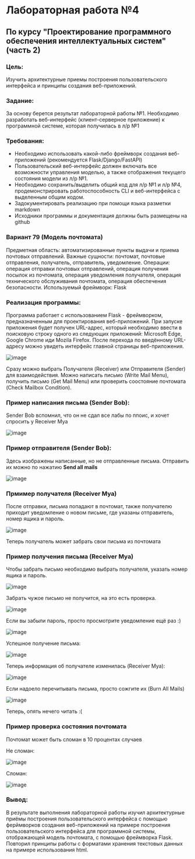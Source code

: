 # Лабораторная работа №4 #

## По курсу "Проектирование программного обеспечения интеллектуальных систем"(часть 2)

### Цель:
Изучить архитектурные приемы построения пользовательского интерфейса и принципы создания веб-приложений.

### Задание:
За основу берется результат лабораторной работы №1. Необходимо разработать веб-интерфейс (клиент-серверное приложение) к программной системе, которая получилась в л/р №1

### Требования:
- Необходимо использовать какой-либо фреймворк создания веб-приложений (рекомендуется Flask/Django/FastAPI)
- Пользовательский веб-интерфейс должен включать все возможности управления моделью, а также отображения текущего состояния модели из л/р №1.
- Необходимо сохранить/выделить общий код для л/р №1 и л/р №4, продемонстрировать работоспособность CLI и веб-интерфейса с выделенным общим кодом.
- Задокументировать реализацию при помощи языка разметки markdown
- Исходники программы и документация должны быть размещены на github

### Вариант 79 (Модель почтомата)
Предметная область: автоматизированные пункты выдачи и приема почтовых отправлений.
Важные сущности: почтомат, почтовые отправления, получатель, отправитель, уведомление.
Операции: операция отправки почтовых отправлений, операция получения посылок из почтомата, операция уведомления получателя, операция технического обслуживания почтомата, операция обеспечения безопасности.
Используемый фреймворк: Flask

### Реализация программы:
Программа работает с использованием Flask - фреймворком, предназначенным для проектирования веб-приложений. При запуске приложения будет получен URL-адрес, который необходимо ввести в поисковую строку одного из следующих приложений: Microsoft Edge, Google Chrome иди Mozila Firefox. После перехода по введённому URL-адресу можно увидеть интерфейс главной страницы веб-приложения.

![image](https://github.com/mikoavelli/ppois-2-2024/assets/113817627/dc5a7b90-6815-4741-910b-bd006328d807)

Сразу можно выбрать Получателя (Receiver) или Отправителя (Sender) для взаимодействия. Можно написать письмо (Write Mail Menu), получить письмо (Get Mail Menu) или проверить соостояние почтомата (Check Mailbox Condition).

### Пример написания письма (Sender Bob):
Sender Bob вспомнил, что он не сдал все лабы по ппоис, и хочет спросить у Receiver Mya

![image](https://github.com/mikoavelli/ppois-2-2024/assets/113817627/bb13be5c-bde6-4105-95d4-38d96a133ba2)

### Пример отправителя (Sender Bob):
Здесь изображены написанные, но не отправленные письма.
Отправить их можно по нажатию **Send all mails**

![image](https://github.com/mikoavelli/ppois-2-2024/assets/113817627/903b8f39-1270-43e8-8e75-398306386fd4)

### Прмимер получателя (Receiver Mya)
После отправки, письма попадают в почтомат, также получателю приходит уведомление о новом письме, где указаны отправитель, номер ящика и пароль.

![image](https://github.com/mikoavelli/ppois-2-2024/assets/113817627/777c485f-e53f-4dda-882f-4c3e943f5820)

Теперь получатель может забрать свои письма из почтомата

### Пример получения письма (Receiver Mya)

Чтобы забрать письмо необходимо выбрать получателя, указать номер ящика и пароль.

![image](https://github.com/mikoavelli/ppois-2-2024/assets/113817627/b8cb9a7e-76b6-4326-b10e-a249a13826db)

Забрать чужое письмо не получится, на это есть проверка.
 
![image](https://github.com/mikoavelli/ppois-2-2024/assets/113817627/69e9bc6d-ffa5-455b-be43-9a2e47a81ab7)

Если вы забыли пароль, просто просмотрите уведомление ещё раз :)

![image](https://github.com/mikoavelli/ppois-2-2024/assets/113817627/93e394e5-6a63-4926-9e7d-65de8d0680b8)

Успешное получение письма:

![image](https://github.com/mikoavelli/ppois-2-2024/assets/113817627/8d975310-28ad-4f82-bd72-ada3b24c324b)

Теперь информация об получателе изменилась (Receiver Mya):

![image](https://github.com/mikoavelli/ppois-2-2024/assets/113817627/c077c36b-d380-4419-a22b-b1e88814d694)

Если надоело перечитывать письма, просто сожгите их (Burn All Mails)

![image](https://github.com/mikoavelli/ppois-2-2024/assets/113817627/5af2e9fb-2a7e-486b-8dea-e2829c4d8f3c)

Теперь, опять нечего читать :(

### Пример проверка состояния почтомата
Почтомат может быть сломан в 10 процентах случаев

Не сломан:

![image](https://github.com/mikoavelli/ppois-2-2024/assets/113817627/29a9da78-918a-47b5-b113-9369d81246c5)

Сломан:

![image](https://github.com/mikoavelli/ppois-2-2024/assets/113817627/fd4b5edb-26e4-4f7a-803d-ccb8d646be15)

### Вывод:
В результате выполнения лабораторной работы изучил архитектурные приёмы построения пользовательского интерфейса с помощью ферймворков создания веб-приложений на примере построения пользовательского интерфейса для программной системы, отображающей модель почтомата, с помощью фреймворка Flask. Повторил принципы работы с форматами хранения текстовых данных на примере использования html. 
